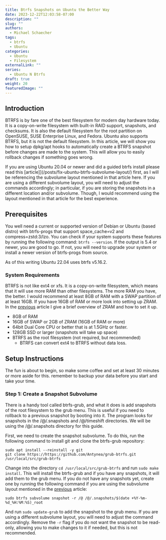 ```yaml
---
title: Btrfs Snapshots on Ubuntu the Better Way
date: 2023-12-22T12:03:58-07:00
description: ""
slug: ""
authors:
  - Michael Schaecher
tags:
  - btrfs
  - Ubuntu
categories:
  - Ubuntu
  - Filesystem
externalLink: ""
series:
  - Ubuntu N Btrfs
draft: true
weight: 20
featuredImage: ""
---
```


<!-- Do not talk about Timeshift or Snapper on managing snapshots -->

## Introduction

BTRFS is by fare one of the best filesystem for modern day hardware today. It is a copy-on-write filesystem with built-in RAID support, snapshots, and checksums. It is also the default filesystem for the root partition on OpenSUSE, SUSE Enterprise Linux, and Fedora. Ubuntu also supports BTRFS, but it is not the default filesystem. In this article, we will show you how to setup dpkg/apt hooks to automatically create a BTRFS snapshot before changes are made to the system. This will allow you to easily rollback changes if something goes wrong.

If you are using Ubuntu 20.04 or newer and did a guided btrfs install please read this [article]](/posts/fix-ubuntu-btrfs-subvolume-layout/) first, as I will be referencing the subvolume layout mentioned in that article here. If you are using a different subvolume layout, you will need to adjust the commands accordingly; in particular, if you are storing the snapshots in a different location and/or subvolume. Though, I would recommend using the layout mentioned in that article for the best experience.

## Prerequisites

You well need a current or supported version of Debian or Ubuntu (based distro) with btrfs-progs that support space_cache=v2 and compress=zstd:3/lzo. You can check if your system supports these features by running the following command: `btrfs --version`. If the output is 5.4 or newer, you are good to go. If not, you will need to upgrade your system or install a newer version of btrfs-progs from source.

As of this writing Ubuntu 22.04 uses btrfs v5.16.2.

### System Requirements

BTRFS is not like ext4 or xfs. It is a copy-on-write filesystem, which means that it will use more RAM than other filesystems. The more RAM you have, the better. I would recommend at least 8GB of RAM with a SWAP partition of at least 16GB. If you have 16GB of RAM or more look into setting up ZRAM. In the [previous](/posts/fix-ubuntu-btrfs-subvolume-layout/#without-a-swap-partition) article I give a brief overview of ZRAM and how to set it up.

- 8GB of RAM
- 16GB of SWAP or 2GB of ZRAM (16GB of RAM or more)
- 64bit Dual Core CPU or better that is at 1.5GHz or faster.
- 128GB SSD or larger (snapshots will take up space)
- BTRFS as the root filesystem (not required, but recommended)
  - BTRFS can convert ext4 to BTRFS without data loss.

## Setup Instructions

The fun is about to begin, so make some coffee and set at least 30 minutes or more aside for this. remember to backup your data before you start and take your time.

### Step 1: Create a Snapshot Subvolume

There is a handy tool called btrfs-grub, and what it does is add snapshots of the root filesystem to the grub menu. This is useful if you need to rollback to a previous snapshot by booting into it. The program looks for snapshots in the /@/.snapshots and /@/timeshift directories. We will be using the /@/.snapshots directory for this guide.

First, we need to create the snapshot subvolume. To do this, run the following command to install git and clone the btrfs-grub repository:

```console
sudo apt install --reinstall -y git
git clone https://https://github.com/Antynea/grub-btrfs.git /usr/local/src/grub-btrfs
```

Change into the directory `cd /usr/local/src/grub-btrfs` and run `sudo make install`. This will install the btrfs-grub and if you have any snapshots, it will add them to the grub menu. If you do not have any snapshots yet, create one by running the following command if you are using the subvolume layout mentioned in the [previous](/posts/fix-ubuntu-btrfs-subvolume-layout/) article:

```console
sudo btrfs subvolume snapshot -r /@ /@/.snapshots/$(date +%Y-%m-%d_%H:%M:%S)_root
```

And run `sudo update-grub` to add the snapshot to the grub menu. If you are using a different subvolume layout, you will need to adjust the command accordingly. Remove the `-r` flag if you do not want the snapshot to be read-only, allowing you to make changes to it if needed, but this is not recommended.
